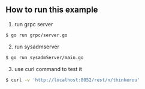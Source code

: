 ## How to run this example

1. run grpc server

```sh
$ go run grpc/server.go
```

2. run sysadmserver

```sh
$ go run sysadmServer/main.go
```

3. use curl command to test it

```sh
$ curl -v 'http://localhost:8052/rest/n/thinkerou'
```
